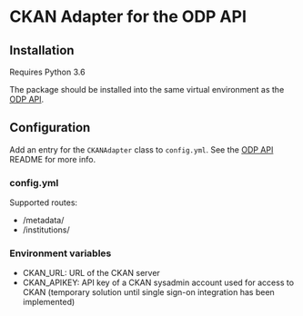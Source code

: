# CKAN Adapter for the ODP API

## Installation

Requires Python 3.6

The package should be installed into the same virtual environment as the
[ODP API](https://github.com/SAEONData/ODP-API).

## Configuration

Add an entry for the `CKANAdapter` class to `config.yml`.
See the [ODP API](https://github.com/SAEONData/ODP-API) README for more info.

### config.yml

Supported routes:
- /metadata/
- /institutions/

### Environment variables

- CKAN_URL: URL of the CKAN server
- CKAN_APIKEY: API key of a CKAN sysadmin account used for access to CKAN (temporary solution until single sign-on
integration has been implemented)
